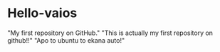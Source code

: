 Hello-vaios
===========

 "My first repository on GitHub."
 "This is actually my first repository on github!!"
 "Apo to ubuntu to ekana auto!"
